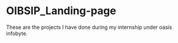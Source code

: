 # OIBSIP_Landing-page
These are the projects I have done during my internship under oasis infobyte.
